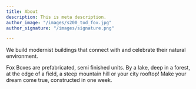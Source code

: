 ```yaml
---
title: About
description: This is meta description.
author_image: "/images/s200_tod_fox.jpg"
author_signature: "/images/signature.png"

---
```

We build modernist buildings that connect with and celebrate their natural environment. 

Fox Boxes are prefabricated, semi finished units. By a lake, deep in a forest, at the edge of a field, a steep mountain hill or your city rooftop! Make your dream come true, constructed in one week.